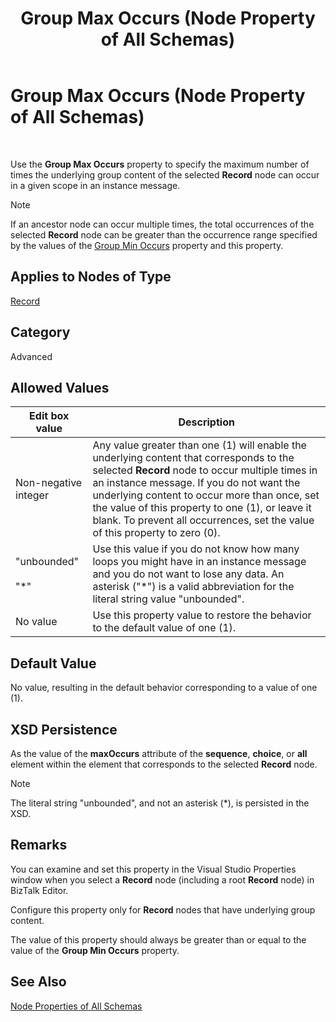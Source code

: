 ﻿---
title: Group Max Occurs (Node Property of All Schemas)
TOCTitle: Group Max Occurs (Node Property of All Schemas)
ms:assetid: 17318b5b-29b9-42d7-88af-b2a742cf3f60
ms:mtpsurl: https://msdn.microsoft.com/library/Aa558767(v=BTS.80)
ms:contentKeyID: 51526458
ms.date: 08/30/2017
mtps_version: v=BTS.80
---

# Group Max Occurs (Node Property of All Schemas)

 

Use the **Group Max Occurs** property to specify the maximum number of times the underlying group content of the selected **Record** node can occur in a given scope in an instance message.


> [!NOTE]
> <P>If an ancestor node can occur multiple times, the total occurrences of the selected <STRONG>Record</STRONG> node can be greater than the occurrence range specified by the values of the <A href="group-min-occurs-node-property-of-all-schemas.md">Group Min Occurs</A> property and this property.</P>



## Applies to Nodes of Type

[Record](record-node-properties.md)

## Category

Advanced

## Allowed Values

<table>
<thead>
<tr class="header">
<th>Edit box value</th>
<th>Description</th>
</tr>
</thead>
<tbody>
<tr class="odd">
<td>Non-negative integer</td>
<td>Any value greater than one (1) will enable the underlying content that corresponds to the selected <strong>Record</strong> node to occur multiple times in an instance message. If you do not want the underlying content to occur more than once, set the value of this property to one (1), or leave it blank. To prevent all occurrences, set the value of this property to zero (0).</td>
</tr>
<tr class="even">
<td>&quot;unbounded&quot;<br />
<br />
&quot;*&quot;</td>
<td>Use this value if you do not know how many loops you might have in an instance message and you do not want to lose any data. An asterisk (&quot;*&quot;) is a valid abbreviation for the literal string value &quot;unbounded&quot;.</td>
</tr>
<tr class="odd">
<td>No value</td>
<td>Use this property value to restore the behavior to the default value of one (1).</td>
</tr>
</tbody>
</table>


## Default Value

No value, resulting in the default behavior corresponding to a value of one (1).

## XSD Persistence

As the value of the **maxOccurs** attribute of the **sequence**, **choice**, or **all** element within the element that corresponds to the selected **Record** node.


> [!NOTE]
> <P>The literal string "unbounded", and not an asterisk (*), is persisted in the XSD.</P>



## Remarks

You can examine and set this property in the Visual Studio Properties window when you select a **Record** node (including a root **Record** node) in BizTalk Editor.

Configure this property only for **Record** nodes that have underlying group content.

The value of this property should always be greater than or equal to the value of the **Group Min Occurs** property.

## See Also

[Node Properties of All Schemas](node-properties-of-all-schemas.md)

